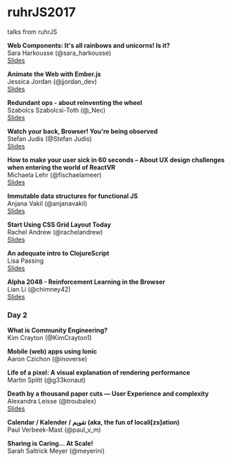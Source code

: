 # ruhrJS2017
talks from ruhrJS


**Web Components: It's all rainbows and unicorns! Is it?**<br />
Sara Harkousse (@sara_harkousse)<br />
[Slides](http://slides.com/sara_harkousse/web-components-talk-ruhrjs-2017#/)

**Animate the Web with Ember.js**<br />
Jessica Jordan (@jjordan_dev)	<br />
[Slides](https://jessica-jordan.github.io/animate-the-web-with-emberjs/)

**Redundant ops - about reinventing the wheel**<br />
Szabolcs Szabolcsi-Toth	(@_Nec) <br />
[Slides](https://www.slideshare.net/SzabolcsTth2/redundant-devops)

**Watch your back, Browser! You're being observed**<br />
Stefan Judis (@Stefan Judis)	<br />
[Slides](https://speakerdeck.com/stefanjudis/watch-your-back-browser-youre-being-observed)

**How to make your user sick in 60 seconds – About UX design challenges when entering the world of ReactVR**<br />
Michaela Lehr (@fischaelameer)<br />
[Slides](https://www.slideshare.net/geildanke/how-to-make-your-users-sick-in-60-seconds-about-ux-design-webvr-and-react-vr/1)

**Immutable data structures for functional JS**<br />
Anjana Vakil (@anjanavakil)	<br />
[Slides](https://speakerdeck.com/vakila/immutable-data-structures-for-functional-javascript)

**Start Using CSS Grid Layout Today**<br />
Rachel Andrew (@rachelandrew)	<br />
[Slides](https://rachelandrew.co.uk/speaking/event/ruhrjs-2017?utm_content=buffer77b40&utm_medium=social&utm_source=twitter.com&utm_campaign=buffer)

**An adequate intro to ClojureScript**<br />
Lisa Passing<br />
[Slides](https://lislis.de/talks/adequate-cljs)


**Alpha 2048 - Reinforcement Learning in the Browser**<br />
Lian Li	(@chimney42)<br />
[Slides](https://chimney42.github.io/#/)

### Day 2


**What is Community Engineering?**<br />
Kim Crayton (@KimCrayton1)	<br />


**Mobile (web) apps using Ionic**<br />
Aaron Czichon	(@inoverse)<br />


**Life of a pixel: A visual explanation of rendering performance**<br />
Martin Splitt	(@g33konaut)<br />


**Death by a thousand paper cuts — User Experience and complexity**<br />
Alexandra Leisse	(@troubalex)<br />
[Slides](http://slides.com/alexandraleisse/deck/fullscreen#/)


**Calendar / Kalender / تقويم (aka, the fun of locali[zs]ation)**<br />
Paul Verbeek-Mast	(@paul_v_m)<br />


**Sharing is Caring… At Scale!**<br />
Sarah Saltrick Meyer	(@meyerini)<br />

